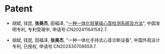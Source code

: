 # Patent
* 胡斌, 钱昆, **张昊杰**, 田福泽, "[一种一体化轻量级心音检测系统及方法](https://kns.cnki.net/kcms2/article/abstract?v=4fayqqv3WFd4Zk6MWIX5SX6v8qk-V5nnYihyJWFYHHUMXIp9JXKNYfpp9a9RpFlKcgmnXJvzYKBMlzh11Gky9EghdS_IopUKJl8c02-NsEq4UB0J1GUeWxrbNt6y5260kT7dHKzG8SwbcGgdbo1x6rA8CHOPiroiI0WCr4liP0jQ7XlMDckZojGmLjyEGHH2&uniplatform=NZKPT&language=CHS)", 
中国发明专利, 专利受理中, 申请号:CN202411641542.7.

* 胡斌, 钱昆, 田福泽, **张昊杰**, "一种一体化手持式心音诊断设备", 中国外观设计专利, 已授权, 申请号:CN202430708659.7.